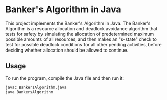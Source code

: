 # Banker's Algorithm in Java

This project implements the Banker's Algorithm in Java. The Banker's Algorithm is a resource allocation and deadlock avoidance algorithm that tests for safety by simulating the allocation of predetermined maximum possible amounts of all resources, and then makes an "s-state" check to test for possible deadlock conditions for all other pending activities, before deciding whether allocation should be allowed to continue.

## Usage

To run the program, compile the Java file and then run it:

```sh
javac BankersAlgorithm.java
java BankersAlgorithm
```

